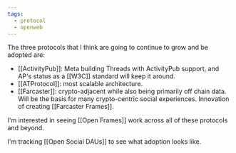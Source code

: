 ```yaml
---
tags:
  - protocol
  - openweb
---
```

The three protocols that I think are going to continue to grow and be adopted are:

* [[ActivityPub]]: Meta building Threads with ActivityPub support, and AP's status as a [[W3C]] standard will keep it around.
* [[ATProtocol]]: most scalable architecture.
* [[Farcaster]]: crypto-adjacent while also being primarily off chain data. Will be the basis for many crypto-centric social experiences. Innovation of creating [[Farcaster Frames]].

I'm interested in seeing [[Open Frames]] work across all of these protocols and beyond.

I'm tracking [[Open Social DAUs]] to see what adoption looks like.